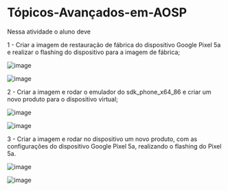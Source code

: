 # Tópicos-Avançados-em-AOSP


Nessa atividade o aluno deve

  1 - Criar a imagem de restauração de fábrica do dispositivo Google Pixel 5a e realizar o flashing do dispositivo para a imagem de fábrica;
     
   ![image](https://user-images.githubusercontent.com/75500077/233223891-18484f2e-d56e-4ec1-aec3-8661c31d9441.png)

   ![image](https://user-images.githubusercontent.com/75500077/233223910-83bd1cbf-213e-425e-bb64-45d142441d80.png)
     
     
   2 - Criar a imagem e rodar o emulador do sdk_phone_x64_86 e criar um novo produto para o dispositivo virtual;
     
   ![image](https://user-images.githubusercontent.com/75500077/234409114-4039e1b6-6c7f-45ba-8691-46080d883414.png)
     
   ![image](https://user-images.githubusercontent.com/75500077/234409190-c9abc60a-2806-4dfe-870c-6249da52e182.png)

 
   3 - Criar a imagem e rodar no dispositivo um novo produto, com as configurações do dispositivo Google Pixel 5a, realizando o flashing do Pixel 5a.
     
   ![image](https://user-images.githubusercontent.com/75500077/234724677-df66d1e5-8733-41d6-9d8c-958b52eb8ddf.png)

   ![image](https://user-images.githubusercontent.com/75500077/234724636-e2bc04d5-71bb-4ad0-87ce-54ce70fcfd5b.png)

